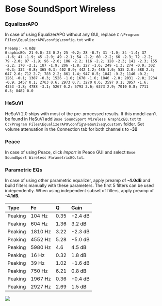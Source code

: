 # Bose SoundSport Wireless

### EqualizerAPO
In case of using EqualizerAPO without any GUI, replace `C:\Program Files\EqualizerAPO\config\config.txt`
with:
```
Preamp: -4.0dB
GraphicEQ: 21 0.0; 23 0.2; 25 -0.2; 28 -0.7; 31 -1.0; 34 -1.4; 37 -1.6; 41 -1.9; 45 -2.0; 49 -2.1; 54 -2.2; 60 -2.2; 66 -2.3; 72 -2.2; 79 -2.0; 87 -1.9; 96 -2.0; 106 -2.2; 116 -2.2; 128 -2.3; 141 -2.3; 155 -2.2; 170 -2.1; 187 -1.9; 206 -1.8; 227 -1.6; 249 -1.3; 274 -0.9; 302 -0.3; 332 -0.8; 365 0.3; 402 0.9; 442 1.2; 486 1.6; 535 2.0; 588 2.3; 647 2.6; 712 2.7; 783 2.2; 861 1.4; 947 0.5; 1042 -0.2; 1146 -0.2; 1261 -0.1; 1387 -0.3; 1526 -1.0; 1678 -1.6; 1846 -2.0; 2031 -2.0; 2234 -0.9; 2457 0.1; 2703 0.6; 2973 0.7; 3270 0.6; 3597 0.1; 3957 -1.6; 4353 -3.8; 4788 -3.1; 5267 0.2; 5793 3.6; 6373 2.9; 7010 0.8; 7711 0.3; 8482 0.0
```

### HeSuVi
HeSuVi 2.0 ships with most of the pre-processed results. If this model can't be found in HeSuVi add
`Bose SoundSport Wireless GraphicEQ.txt` to `C:\Program Files\EqualizerAPO\config\HeSuVi\eq\custom\` folder.
Set volume attenuation in the Connection tab for both channels to **-39**

### Peace
In case of using Peace, click *Import* in Peace GUI and select `Bose SoundSport Wireless ParametricEQ.txt`.

### Parametric EQs
In case of using other parametric equalizer, apply preamp of **-4.0dB** and build filters manually
with these parameters. The first 5 filters can be used independently.
When using independent subset of filters, apply preamp of **-4.1dB**.

| Type    | Fc      |    Q | Gain    |
|:--------|:--------|:-----|:--------|
| Peaking | 104 Hz  | 0.35 | -2.4 dB |
| Peaking | 604 Hz  | 1.36 | 3.2 dB  |
| Peaking | 1810 Hz | 3.22 | -2.3 dB |
| Peaking | 4552 Hz | 5.28 | -5.0 dB |
| Peaking | 5980 Hz | 4.6  | 4.5 dB  |
| Peaking | 16 Hz   | 0.32 | 1.8 dB  |
| Peaking | 39 Hz   | 1.02 | -1.6 dB |
| Peaking | 750 Hz  | 6.21 | 0.8 dB  |
| Peaking | 1967 Hz | 0.36 | -0.4 dB |
| Peaking | 2927 Hz | 2.69 | 1.5 dB  |

![](https://raw.githubusercontent.com/jaakkopasanen/AutoEq/master/results/rtings/sbaf-serious/Bose%20SoundSport%20Wireless/Bose%20SoundSport%20Wireless.png)